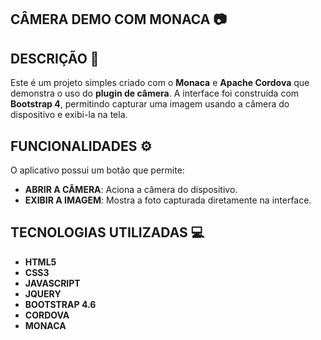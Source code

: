 ## CÂMERA DEMO COM MONACA 📷 

## DESCRIÇÃO 📝

Este é um projeto simples criado com o **Monaca** e **Apache Cordova** que demonstra o uso do **plugin de câmera**. A interface foi construída com **Bootstrap 4**, permitindo capturar uma imagem usando a câmera do dispositivo e exibi-la na tela.

## FUNCIONALIDADES ⚙️

O aplicativo possui um botão que permite:

- **ABRIR A CÂMERA**: Aciona a câmera do dispositivo.
- **EXIBIR A IMAGEM**: Mostra a foto capturada diretamente na interface.

## TECNOLOGIAS UTILIZADAS 💻

- **HTML5**  
- **CSS3**  
- **JAVASCRIPT**  
- **JQUERY**  
- **BOOTSTRAP 4.6**  
- **CORDOVA**  
- **MONACA**  

